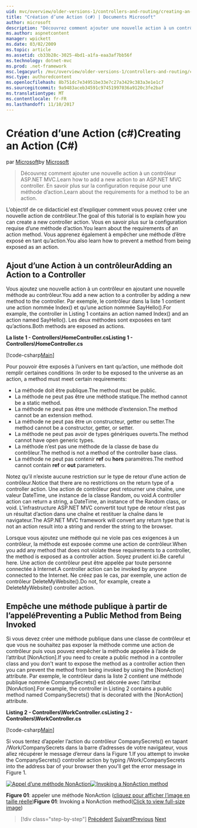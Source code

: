 ```yaml
---
uid: mvc/overview/older-versions-1/controllers-and-routing/creating-an-action-cs
title: "Création d’une Action (c#) | Documents Microsoft"
author: microsoft
description: "Découvrez comment ajouter une nouvelle action à un contrôleur ASP.NET MVC. En savoir plus sur la configuration requise pour une méthode d’action."
ms.author: aspnetcontent
manager: wpickett
ms.date: 03/02/2009
ms.topic: article
ms.assetid: cb33b28c-3025-4bd1-a1fa-eaa3af7bb56f
ms.technology: dotnet-mvc
ms.prod: .net-framework
msc.legacyurl: /mvc/overview/older-versions-1/controllers-and-routing/creating-an-action-cs
msc.type: authoredcontent
ms.openlocfilehash: 8b751dc7e34951be33e7c27a3429c383a3e1e1c7
ms.sourcegitcommit: 9a9483aceb34591c97451997036a9120c3fe2baf
ms.translationtype: MT
ms.contentlocale: fr-FR
ms.lasthandoff: 11/10/2017
---
```

<a name="creating-an-action-c"></a><span data-ttu-id="7bdb3-104">Création d’une Action (c#)</span><span class="sxs-lookup"><span data-stu-id="7bdb3-104">Creating an Action (C#)</span></span>
====================
<span data-ttu-id="7bdb3-105">par [Microsoft](https://github.com/microsoft)</span><span class="sxs-lookup"><span data-stu-id="7bdb3-105">by [Microsoft](https://github.com/microsoft)</span></span>

> <span data-ttu-id="7bdb3-106">Découvrez comment ajouter une nouvelle action à un contrôleur ASP.NET MVC.</span><span class="sxs-lookup"><span data-stu-id="7bdb3-106">Learn how to add a new action to an ASP.NET MVC controller.</span></span> <span data-ttu-id="7bdb3-107">En savoir plus sur la configuration requise pour une méthode d’action.</span><span class="sxs-lookup"><span data-stu-id="7bdb3-107">Learn about the requirements for a method to be an action.</span></span>


<span data-ttu-id="7bdb3-108">L’objectif de ce didacticiel est d’expliquer comment vous pouvez créer une nouvelle action de contrôleur.</span><span class="sxs-lookup"><span data-stu-id="7bdb3-108">The goal of this tutorial is to explain how you can create a new controller action.</span></span> <span data-ttu-id="7bdb3-109">Vous en savoir plus sur la configuration requise d’une méthode d’action.</span><span class="sxs-lookup"><span data-stu-id="7bdb3-109">You learn about the requirements of an action method.</span></span> <span data-ttu-id="7bdb3-110">Vous apprenez également à empêcher une méthode d’être exposé en tant qu’action.</span><span class="sxs-lookup"><span data-stu-id="7bdb3-110">You also learn how to prevent a method from being exposed as an action.</span></span>

## <a name="adding-an-action-to-a-controller"></a><span data-ttu-id="7bdb3-111">Ajout d’une Action à un contrôleur</span><span class="sxs-lookup"><span data-stu-id="7bdb3-111">Adding an Action to a Controller</span></span>

<span data-ttu-id="7bdb3-112">Vous ajoutez une nouvelle action à un contrôleur en ajoutant une nouvelle méthode au contrôleur.</span><span class="sxs-lookup"><span data-stu-id="7bdb3-112">You add a new action to a controller by adding a new method to the controller.</span></span> <span data-ttu-id="7bdb3-113">Par exemple, le contrôleur dans la liste 1 contient une action nommée Index() et qu’une action nommée SayHello().</span><span class="sxs-lookup"><span data-stu-id="7bdb3-113">For example, the controller in Listing 1 contains an action named Index() and an action named SayHello().</span></span> <span data-ttu-id="7bdb3-114">Les deux méthodes sont exposées en tant qu’actions.</span><span class="sxs-lookup"><span data-stu-id="7bdb3-114">Both methods are exposed as actions.</span></span>

<span data-ttu-id="7bdb3-115">**La liste 1 - Controllers\HomeController.cs**</span><span class="sxs-lookup"><span data-stu-id="7bdb3-115">**Listing 1 - Controllers\HomeController.cs**</span></span>

[!code-csharp[Main](creating-an-action-cs/samples/sample1.cs)]

<span data-ttu-id="7bdb3-116">Pour pouvoir être exposés à l’univers en tant qu’action, une méthode doit remplir certaines conditions :</span><span class="sxs-lookup"><span data-stu-id="7bdb3-116">In order to be exposed to the universe as an action, a method must meet certain requirements:</span></span>

- <span data-ttu-id="7bdb3-117">La méthode doit être publique.</span><span class="sxs-lookup"><span data-stu-id="7bdb3-117">The method must be public.</span></span>
- <span data-ttu-id="7bdb3-118">La méthode ne peut pas être une méthode statique.</span><span class="sxs-lookup"><span data-stu-id="7bdb3-118">The method cannot be a static method.</span></span>
- <span data-ttu-id="7bdb3-119">La méthode ne peut pas être une méthode d’extension.</span><span class="sxs-lookup"><span data-stu-id="7bdb3-119">The method cannot be an extension method.</span></span>
- <span data-ttu-id="7bdb3-120">La méthode ne peut pas être un constructeur, getter ou setter.</span><span class="sxs-lookup"><span data-stu-id="7bdb3-120">The method cannot be a constructor, getter, or setter.</span></span>
- <span data-ttu-id="7bdb3-121">La méthode ne peut pas avoir de types génériques ouverts.</span><span class="sxs-lookup"><span data-stu-id="7bdb3-121">The method cannot have open generic types.</span></span>
- <span data-ttu-id="7bdb3-122">La méthode n’est pas une méthode de la classe de base du contrôleur.</span><span class="sxs-lookup"><span data-stu-id="7bdb3-122">The method is not a method of the controller base class.</span></span>
- <span data-ttu-id="7bdb3-123">La méthode ne peut pas contenir **ref** ou **hors** paramètres.</span><span class="sxs-lookup"><span data-stu-id="7bdb3-123">The method cannot contain **ref** or **out** parameters.</span></span>

<span data-ttu-id="7bdb3-124">Notez qu’il n’existe aucune restriction sur le type de retour d’une action de contrôleur.</span><span class="sxs-lookup"><span data-stu-id="7bdb3-124">Notice that there are no restrictions on the return type of a controller action.</span></span> <span data-ttu-id="7bdb3-125">Une action de contrôleur peut retourner une chaîne, une valeur DateTime, une instance de la classe Random, ou void.</span><span class="sxs-lookup"><span data-stu-id="7bdb3-125">A controller action can return a string, a DateTime, an instance of the Random class, or void.</span></span> <span data-ttu-id="7bdb3-126">L’infrastructure ASP.NET MVC convertit tout type de retour n’est pas un résultat d’action dans une chaîne et restituer la chaîne dans le navigateur.</span><span class="sxs-lookup"><span data-stu-id="7bdb3-126">The ASP.NET MVC framework will convert any return type that is not an action result into a string and render the string to the browser.</span></span>

<span data-ttu-id="7bdb3-127">Lorsque vous ajoutez une méthode qui ne viole pas ces exigences à un contrôleur, la méthode est exposée comme une action de contrôleur.</span><span class="sxs-lookup"><span data-stu-id="7bdb3-127">When you add any method that does not violate these requirements to a controller, the method is exposed as a controller action.</span></span> <span data-ttu-id="7bdb3-128">Soyez prudent ici.</span><span class="sxs-lookup"><span data-stu-id="7bdb3-128">Be careful here.</span></span> <span data-ttu-id="7bdb3-129">Une action de contrôleur peut être appelée par toute personne connectée à Internet.</span><span class="sxs-lookup"><span data-stu-id="7bdb3-129">A controller action can be invoked by anyone connected to the Internet.</span></span> <span data-ttu-id="7bdb3-130">Ne créez pas le cas, par exemple, une action de contrôleur DeleteMyWebsite().</span><span class="sxs-lookup"><span data-stu-id="7bdb3-130">Do not, for example, create a DeleteMyWebsite() controller action.</span></span>

## <a name="preventing-a-public-method-from-being-invoked"></a><span data-ttu-id="7bdb3-131">Empêche une méthode publique à partir de l’appelé</span><span class="sxs-lookup"><span data-stu-id="7bdb3-131">Preventing a Public Method from Being Invoked</span></span>

<span data-ttu-id="7bdb3-132">Si vous devez créer une méthode publique dans une classe de contrôleur et que vous ne souhaitez pas exposer la méthode comme une action de contrôleur puis vous pouvez empêcher la méthode appelée à l’aide de l’attribut [NonAction].</span><span class="sxs-lookup"><span data-stu-id="7bdb3-132">If you need to create a public method in a controller class and you don't want to expose the method as a controller action then you can prevent the method from being invoked by using the [NonAction] attribute.</span></span> <span data-ttu-id="7bdb3-133">Par exemple, le contrôleur dans la liste 2 contient une méthode publique nommée CompanySecrets() est décorée avec l’attribut [NonAction].</span><span class="sxs-lookup"><span data-stu-id="7bdb3-133">For example, the controller in Listing 2 contains a public method named CompanySecrets() that is decorated with the [NonAction] attribute.</span></span>

<span data-ttu-id="7bdb3-134">**Listing 2 - Controllers\WorkController.cs**</span><span class="sxs-lookup"><span data-stu-id="7bdb3-134">**Listing 2 - Controllers\WorkController.cs**</span></span>

[!code-csharp[Main](creating-an-action-cs/samples/sample2.cs)]

<span data-ttu-id="7bdb3-135">Si vous tentez d’appeler l’action du contrôleur CompanySecrets() en tapant /Work/CompanySecrets dans la barre d’adresses de votre navigateur, vous allez récupérer le message d’erreur dans la Figure 1.</span><span class="sxs-lookup"><span data-stu-id="7bdb3-135">If you attempt to invoke the CompanySecrets() controller action by typing /Work/CompanySecrets into the address bar of your browser then you'll get the error message in Figure 1.</span></span>


<span data-ttu-id="7bdb3-136">[![Appel d’une méthode NonAction](creating-an-action-cs/_static/image1.jpg)](creating-an-action-cs/_static/image1.png)</span><span class="sxs-lookup"><span data-stu-id="7bdb3-136">[![Invoking a NonAction method](creating-an-action-cs/_static/image1.jpg)](creating-an-action-cs/_static/image1.png)</span></span>

<span data-ttu-id="7bdb3-137">**Figure 01**: appeler une méthode NonAction ([cliquez pour afficher l’image en taille réelle](creating-an-action-cs/_static/image2.png))</span><span class="sxs-lookup"><span data-stu-id="7bdb3-137">**Figure 01**: Invoking a NonAction method([Click to view full-size image](creating-an-action-cs/_static/image2.png))</span></span>

>[!div class="step-by-step"]
<span data-ttu-id="7bdb3-138">[Précédent](creating-a-controller-cs.md)
[Suivant](asp-net-mvc-routing-overview-vb.md)</span><span class="sxs-lookup"><span data-stu-id="7bdb3-138">[Previous](creating-a-controller-cs.md)
[Next](asp-net-mvc-routing-overview-vb.md)</span></span>
